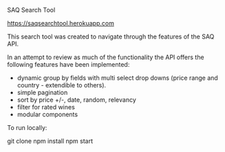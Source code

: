 SAQ Search Tool

https://saqsearchtool.herokuapp.com

This search tool was created to navigate through the features of the SAQ API.

In an attempt to review as much of the functionality the API offers the following features have been implemented:

- dynamic group by fields with multi select drop downs (price range and country - extendible to others).
- simple pagination 
- sort by price +/-, date, random, relevancy
- filter for rated wines
- modular components

To run locally:

git clone
npm install
npm start





